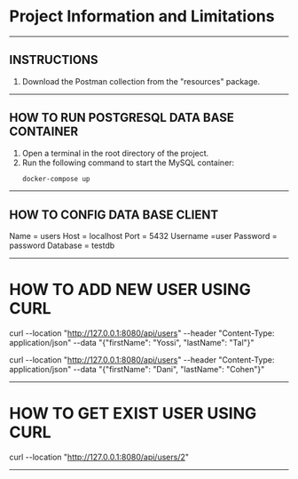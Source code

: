 
# Project Information and Limitations

--------------------------------------------------------------------------------------------------
## INSTRUCTIONS

1. Download the Postman collection from the "resources" package.


--------------------------------------------------------------------------------------------------

## HOW TO RUN POSTGRESQL DATA BASE CONTAINER

1. Open a terminal in the root directory of the project.
2. Run the following command to start the MySQL container:
   ```bash
   docker-compose up

--------------------------------------------------------------------------------------------------

## HOW TO CONFIG DATA BASE CLIENT

Name = users
Host = localhost
Port = 5432
Username =user
Password = password
Database = testdb


--------------------------------------------------------------------------------------------------

# HOW TO ADD NEW USER USING CURL

curl --location "http://127.0.0.1:8080/api/users" --header "Content-Type: application/json" --data "{\"firstName\": \"Yossi\", \"lastName\": \"Tal\"}"

curl --location "http://127.0.0.1:8080/api/users" --header "Content-Type: application/json" --data "{\"firstName\": \"Dani\", \"lastName\": \"Cohen\"}"

--------------------------------------------------------------------------------------------------

# HOW TO GET EXIST USER USING CURL

curl --location "http://127.0.0.1:8080/api/users/2"



--------------------------------------------------------------------------------------------------



